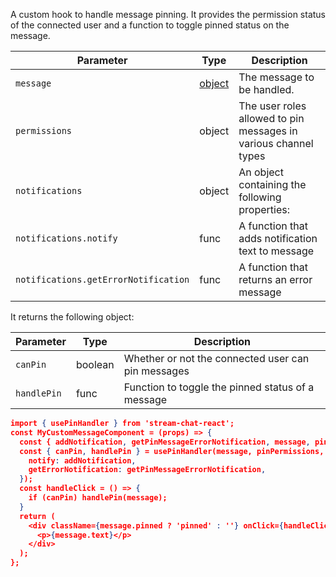 A custom hook to handle message pinning. It provides the permission status of the connected user and a function to toggle pinned status on the message.

| Parameter                            | Type                                                     | Description                                                     |
| ------------------------------------ | -------------------------------------------------------- | --------------------------------------------------------------- |
| `message`                            | [object](https://getstream.io/chat/docs/#message_format) | The message to be handled.                                      |
| `permissions`                        | object                                                   | The user roles allowed to pin messages in various channel types |
| `notifications`                      | object                                                   | An object containing the following properties:                  |
| `notifications.notify`               | func                                                     | A function that adds notification text to message               |
| `notifications.getErrorNotification` | func                                                     | A function that returns an error message                        |

It returns the following object:

| Parameter   | Type    | Description                                        |
| ----------- | ------- | -------------------------------------------------- |
| `canPin`    | boolean | Whether or not the connected user can pin messages |
| `handlePin` | func    | Function to toggle the pinned status of a message  |

```json
import { usePinHandler } from 'stream-chat-react';
const MyCustomMessageComponent = (props) => {
  const { addNotification, getPinMessageErrorNotification, message, pinPermissions } = props;
  const { canPin, handlePin } = usePinHandler(message, pinPermissions, {
    notify: addNotification,
    getErrorNotification: getPinMessageErrorNotification,
  });
  const handleClick = () => {
    if (canPin) handlePin(message);
  }
  return (
    <div className={message.pinned ? 'pinned' : ''} onClick={handleClick}>
      <p>{message.text}</p>
    </div>
  );
};
```

